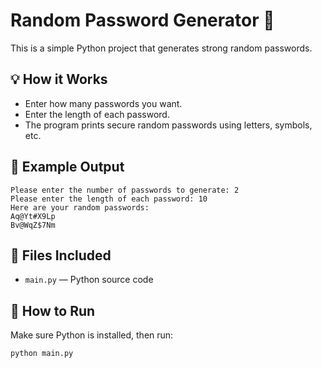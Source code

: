 # Random Password Generator 🔐

This is a simple Python project that generates strong random passwords.

## 💡 How it Works

- Enter how many passwords you want.
- Enter the length of each password.
- The program prints secure random passwords using letters, symbols, etc.

## 🧪 Example Output

```
Please enter the number of passwords to generate: 2
Please enter the length of each password: 10
Here are your random passwords:
Aq@Yt#X9Lp
Bv@WqZ$7Nm
```

## 📂 Files Included

- `main.py` — Python source code

## 📌 How to Run

Make sure Python is installed, then run:

```bash
python main.py
```

